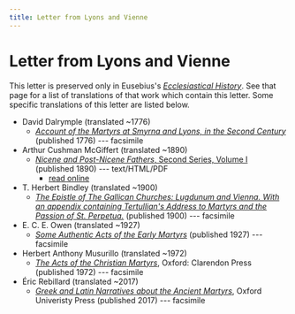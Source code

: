 ```yaml
---
title: Letter from Lyons and Vienne
---
```


# Letter from Lyons and Vienne

This letter is preserved only in Eusebius's [*Ecclesiastical History*](eusebius-ecclesiasticalhistory.html). See that page for a list of translations of that work which contain this letter. Some specific translations of this letter are listed below.

* David Dalrymple (translated ~1776)
  * [*Account of the Martyrs at Smyrna and Lyons, in the Second Century*](https://archive.org/details/accountofthemart00unknuoft) (published 1776) --- facsimile
* Arthur Cushman McGiffert (translated ~1890)
  * [*Nicene and Post-Nicene Fathers*, Second Series, Volume I](https://ccel.org/ccel/schaff/npnf201/npnf201) (published 1890) --- text/HTML/PDF
    * [read online](https://ccel.org/ccel/schaff/npnf201/npnf201.iii.x.ii.html#fnf_iii.x.ii-p2.2)
* T. Herbert Bindley (translated ~1900)
  * [*The Epistle of The Gallican Churches: Lugdunum and Vienna. With an appendix containing Tertullian's Address to Martyrs and the Passion of St. Perpetua.*](https://archive.org/details/epistleofgallica00tertuoft) (published 1900) --- facsimile
* E. C. E. Owen (translated ~1927)
  * [*Some Authentic Acts of the Early Martyrs*](someauthenticactsoftheearlymartyrs.html) (published 1927) --- facsimile
* Herbert Anthony Musurillo (translated ~1972)
  * [*The Acts of the Christian Martyrs*](https://archive.org/details/the-acts-of-the-christian-martyrs-by-herbert-anthony-musurillo-z-lib.org), Oxford: Clarendon Press (published 1972) --- facsimile
* Éric Rebillard (translated ~2017)
  * [*Greek and Latin Narratives about the Ancient Martyrs*](https://archive.org/details/rebillard-greek-and-latin-narratives-about-the-ancient-martyrs), Oxford Univeristy Press (published 2017) --- facsimile

